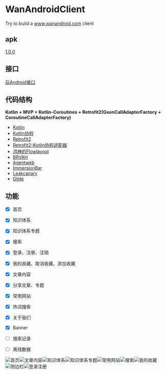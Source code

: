 # WanAndroidClient
Try to build a www.wanandroid.com client

## apk
[1.0.0](https://raw.githubusercontent.com/wangzailfm/WanAndroidClient/master/app/release/app-release.apk)

## 接口
[玩Android接口](http://www.wanandroid.com/blog/show/2)

## 代码结构
**Kotlin + MVP + Kotlin-Coroutines + Retrofit2(GsonCallAdapterFactory + CoroutineCallAdapterFactory)**

- [Kotlin](https://github.com/JetBrains/kotlin)
- [Kotlin协程](https://github.com/Kotlin/kotlinx.coroutines/blob/master/coroutines-guide.md)
- [Retrofit2](https://github.com/square/retrofit)
- [Retrofit2-Kotlin协程适配器](https://github.com/JakeWharton/retrofit2-kotlin-coroutines-adapter)
- [鸿神的Flowlayout](https://github.com/hongyangAndroid/FlowLayout)
- [BRVAH](https://github.com/CymChad/BaseRecyclerViewAdapterHelper)
- [Agentweb](https://github.com/Justson/AgentWeb)
- [ImmersionBar](https://github.com/gyf-dev/ImmersionBar)
- [Leakcanary](https://github.com/square/leakcanary)
- [Glide](https://github.com/bumptech/glide)

## 功能
- [x] 首页
- [x] 知识体系
- [x] 知识体系专题
- [x] 搜索
- [x] 登录、注册、注销
- [x] 我的收藏、取消收藏、添加收藏
- [x] 文章内容
- [x] 分享文章、专题
- [x] 常用网站
- [x] 热词搜索
- [x] 关于我们
- [x] Banner
- [ ] 搜索记录
- [ ] 离线数据


![首页](http://ovlhlis72.bkt.clouddn.com/17-12-28/57356814.jpg?imageView2/2/w/300/q/95)![文章内容](http://ovlhlis72.bkt.clouddn.com/17-12-28/71677892.jpg?imageView2/2/w/300/q/95)![知识体系](http://ovlhlis72.bkt.clouddn.com/17-12-28/99475686.jpg?imageView2/2/w/300/q/95)![知识体系专题](http://ovlhlis72.bkt.clouddn.com/17-12-28/19601277.jpg?imageView2/2/w/300/q/95)![常用网站](http://ovlhlis72.bkt.clouddn.com/17-12-28/77418675.jpg?imageView2/2/w/300/q/95)![搜索](http://ovlhlis72.bkt.clouddn.com/17-12-28/85932183.jpg?imageView2/2/w/300/q/95)![我的收藏](http://ovlhlis72.bkt.clouddn.com/17-12-28/71040266.jpg?imageView2/2/w/300/q/95)![侧边栏](http://ovlhlis72.bkt.clouddn.com/17-12-28/5019523.jpg?imageView2/2/w/300/q/95)![登录注册](http://ovlhlis72.bkt.clouddn.com/17-12-28/90744154.jpg?imageView2/2/w/300/q/95)
